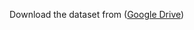 Download the dataset from ([Google Drive](https://drive.google.com/drive/folders/12aO4334fPA-WdycE8CVpDxMI-FWGP2IO?usp=drive_link))